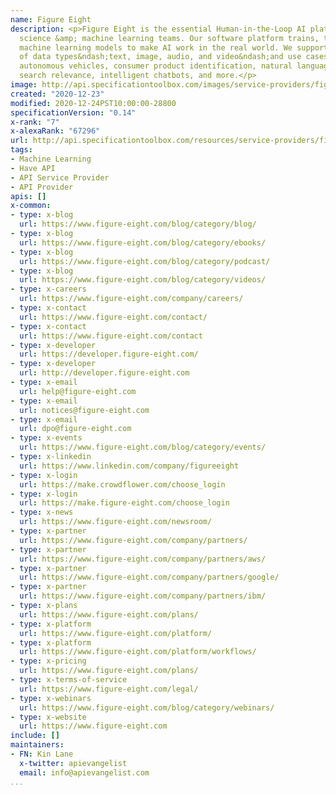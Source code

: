 ```yaml
---
name: Figure Eight
description: <p>Figure Eight is the essential Human-in-the-Loop AI platform for data
  science &amp; machine learning teams. Our software platform trains, tests, and tunes
  machine learning models to make AI work in the real world. We support a wide range
  of data types&ndash;text, image, audio, and video&ndash;and use cases, including
  autonomous vehicles, consumer product identification, natural language processing,
  search relevance, intelligent chatbots, and more.</p>
image: http://api.specificationtoolbox.com/images/service-providers/figure-eight.jpg
created: "2020-12-23"
modified: 2020-12-24PST10:00:00-28800
specificationVersion: "0.14"
x-rank: "7"
x-alexaRank: "67296"
url: http://api.specificationtoolbox.com/resources/service-providers/figure-eight/
tags:
- Machine Learning
- Have API
- API Service Provider
- API Provider
apis: []
x-common:
- type: x-blog
  url: https://www.figure-eight.com/blog/category/blog/
- type: x-blog
  url: https://www.figure-eight.com/blog/category/ebooks/
- type: x-blog
  url: https://www.figure-eight.com/blog/category/podcast/
- type: x-blog
  url: https://www.figure-eight.com/blog/category/videos/
- type: x-careers
  url: https://www.figure-eight.com/company/careers/
- type: x-contact
  url: https://www.figure-eight.com/contact/
- type: x-contact
  url: https://www.figure-eight.com/contact
- type: x-developer
  url: https://developer.figure-eight.com/
- type: x-developer
  url: http://developer.figure-eight.com
- type: x-email
  url: help@figure-eight.com
- type: x-email
  url: notices@figure-eight.com
- type: x-email
  url: dpo@figure-eight.com
- type: x-events
  url: https://www.figure-eight.com/blog/category/events/
- type: x-linkedin
  url: https://www.linkedin.com/company/figureeight
- type: x-login
  url: https://make.crowdflower.com/choose_login
- type: x-login
  url: https://make.figure-eight.com/choose_login
- type: x-news
  url: https://www.figure-eight.com/newsroom/
- type: x-partner
  url: https://www.figure-eight.com/company/partners/
- type: x-partner
  url: https://www.figure-eight.com/company/partners/aws/
- type: x-partner
  url: https://www.figure-eight.com/company/partners/google/
- type: x-partner
  url: https://www.figure-eight.com/company/partners/ibm/
- type: x-plans
  url: https://www.figure-eight.com/plans/
- type: x-platform
  url: https://www.figure-eight.com/platform/
- type: x-platform
  url: https://www.figure-eight.com/platform/workflows/
- type: x-pricing
  url: https://www.figure-eight.com/plans/
- type: x-terms-of-service
  url: https://www.figure-eight.com/legal/
- type: x-webinars
  url: https://www.figure-eight.com/blog/category/webinars/
- type: x-website
  url: https://www.figure-eight.com
include: []
maintainers:
- FN: Kin Lane
  x-twitter: apievangelist
  email: info@apievangelist.com
...
```

